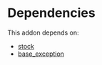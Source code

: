 # Dependencies

This addon depends on:

- [stock](https://github.com/bringout/oca-ocb-warehouse/tree/1135de9279731def9c756b5192f8860b5a0e7e59/odoo-bringout-oca-ocb-stock)
- [base_exception](https://github.com/bringout/oca-technical)
